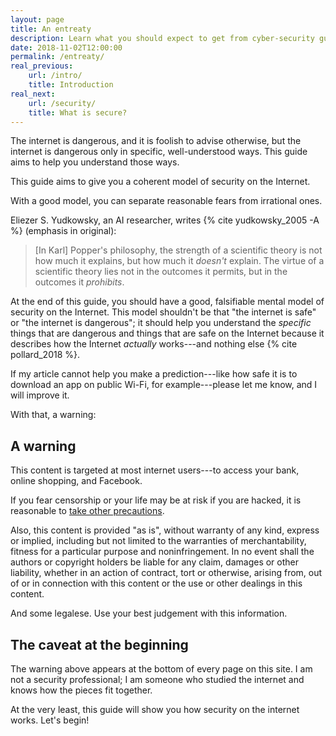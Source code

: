 ```yaml
---
layout: page
title: An entreaty
description: Learn what you should expect to get from cyber-security guide.
date: 2018-11-02T12:00:00
permalink: /entreaty/
real_previous:
    url: /intro/
    title: Introduction
real_next:
    url: /security/
    title: What is secure?
---
```


The internet is dangerous, and it is foolish to advise otherwise, but the internet is dangerous only in specific, well-understood ways. This guide aims to help you understand those ways.

This guide aims to give you a coherent model of security on the Internet. 

With a good model, you can separate reasonable fears from irrational ones.

<aside class="sidenote">
Eliezer S. Yudkowsky, an AI researcher, writes {% cite yudkowsky_2005 -A %} (emphasis in original):

> [In Karl] Popper's philosophy, the strength of a scientific theory is not how much it explains, but how much it *doesn't* explain. The virtue of a scientific theory lies not in the outcomes it permits, but in the outcomes it *prohibits*.

</aside>

At the end of this guide, you should have a good, falsifiable mental model of security on the Internet. This model shouldn't be that "the internet is safe" or "the internet is dangerous"; it should help you understand the *specific* things that are dangerous and things that are safe on the Internet because it describes how the Internet *actually* works---and nothing else {% cite pollard_2018 %}. 

If my article cannot help you make a prediction---like how safe it is to download an app on public Wi-Fi, for example---please let me know, and I will improve it.

With that, a warning:

## A warning

This content is targeted at most internet users---to access your bank, online shopping, and Facebook.

If you fear censorship or your life may be at risk if you are hacked, it is reasonable to [take other precautions](/help/).

<p class="legalese">
Also, this content is provided "as is", without warranty of any kind, express or
implied, including but not limited to the warranties of merchantability,
fitness for a particular purpose and noninfringement. In no event shall the
authors or copyright holders be liable for any claim, damages or other
liability, whether in an action of contract, tort or otherwise, arising from,
out of or in connection with this content or the use or other dealings in
this content.
</p>

<aside class="sidenote">
And some legalese. Use your best judgement with this information.
</aside>

## The caveat at the beginning

The warning above appears at the bottom of every page on this site. I am not a security professional; I am someone who studied the internet and knows how the pieces fit together. 

At the very least, this guide will show you how security on the internet works. Let's begin!